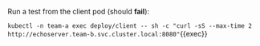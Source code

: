 Run a test from the client pod (should **fail**):

`kubectl -n team-a exec deploy/client -- sh -c "curl -sS --max-time 2 http://echoserver.team-b.svc.cluster.local:8080"`{{exec}}
